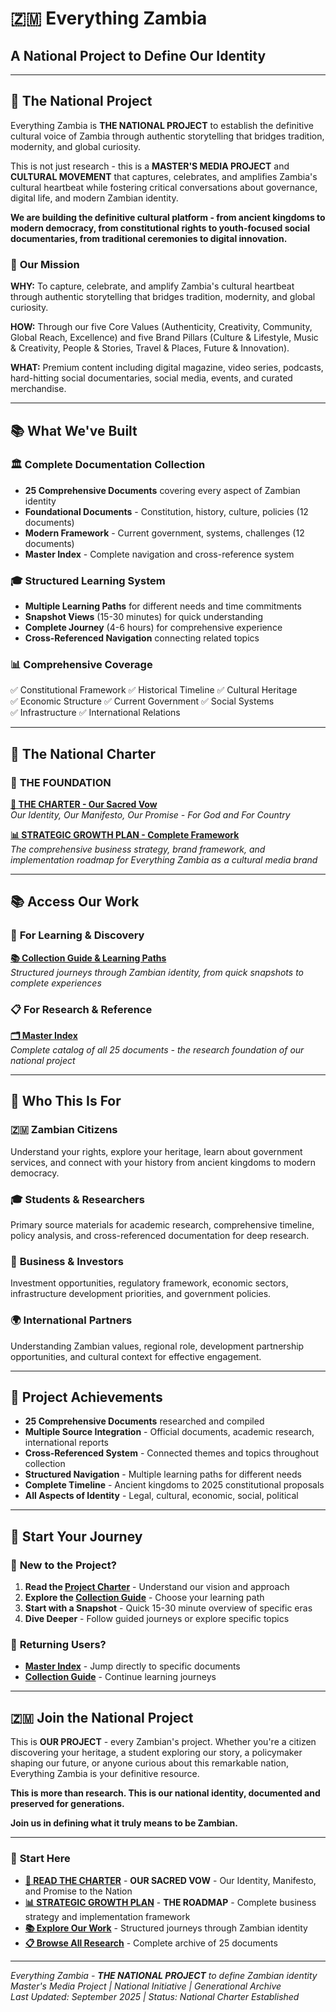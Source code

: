 # 🇿🇲 Everything Zambia
## A National Project to Define Our Identity

---

## 🌟 **The National Project**

Everything Zambia is **THE NATIONAL PROJECT** to establish the definitive cultural voice of Zambia through authentic storytelling that bridges tradition, modernity, and global curiosity.

This is not just research - this is a **MASTER'S MEDIA PROJECT** and **CULTURAL MOVEMENT** that captures, celebrates, and amplifies Zambia's cultural heartbeat while fostering critical conversations about governance, digital life, and modern Zambian identity.

**We are building the definitive cultural platform - from ancient kingdoms to modern democracy, from constitutional rights to youth-focused social documentaries, from traditional ceremonies to digital innovation.**

### 🎯 **Our Mission**
**WHY:** To capture, celebrate, and amplify Zambia's cultural heartbeat through authentic storytelling that bridges tradition, modernity, and global curiosity.

**HOW:** Through our five Core Values (Authenticity, Creativity, Community, Global Reach, Excellence) and five Brand Pillars (Culture & Lifestyle, Music & Creativity, People & Stories, Travel & Places, Future & Innovation).

**WHAT:** Premium content including digital magazine, video series, podcasts, hard-hitting social documentaries, social media, events, and curated merchandise.

---

## 📚 **What We've Built**

### 🏛️ **Complete Documentation Collection**
- **25 Comprehensive Documents** covering every aspect of Zambian identity
- **Foundational Documents** - Constitution, history, culture, policies (12 documents)
- **Modern Framework** - Current government, systems, challenges (12 documents)
- **Master Index** - Complete navigation and cross-reference system

### 🎓 **Structured Learning System**
- **Multiple Learning Paths** for different needs and time commitments
- **Snapshot Views** (15-30 minutes) for quick understanding
- **Complete Journey** (4-6 hours) for comprehensive experience
- **Cross-Referenced Navigation** connecting related topics

### 📊 **Comprehensive Coverage**
✅ Constitutional Framework ✅ Historical Timeline ✅ Cultural Heritage  
✅ Economic Structure ✅ Current Government ✅ Social Systems  
✅ Infrastructure ✅ International Relations

---

## 🚀 **The National Charter**

### 📜 **THE FOUNDATION**
**[📄 THE CHARTER - Our Sacred Vow](PROJECT_CHARTER.md)**  
*Our Identity, Our Manifesto, Our Promise - For God and For Country*

**[📊 STRATEGIC GROWTH PLAN - Complete Framework](STRATEGIC_GROWTH_PLAN.md)**  
*The comprehensive business strategy, brand framework, and implementation roadmap for Everything Zambia as a cultural media brand*

---

## 📚 **Access Our Work**

### 📖 **For Learning & Discovery**
**[📚 Collection Guide & Learning Paths](COLLECTION_GUIDE.md)**  
*Structured journeys through Zambian identity, from quick snapshots to complete experiences*

### 📋 **For Research & Reference**
**[🗂️ Master Index](MASTER_INDEX_EVERYTHING_ZAMBIA.md)**  
*Complete catalog of all 25 documents - the research foundation of our national project*

---

## 🎯 **Who This Is For**

### 🇿🇲 **Zambian Citizens**
Understand your rights, explore your heritage, learn about government services, and connect with your history from ancient kingdoms to modern democracy.

### 🎓 **Students & Researchers**
Primary source materials for academic research, comprehensive timeline, policy analysis, and cross-referenced documentation for deep research.

### 💼 **Business & Investors**
Investment opportunities, regulatory framework, economic sectors, infrastructure development priorities, and government policies.

### 🌍 **International Partners**
Understanding Zambian values, regional role, development partnership opportunities, and cultural context for effective engagement.

---

## 🎉 **Project Achievements**

- **25 Comprehensive Documents** researched and compiled
- **Multiple Source Integration** - Official documents, academic research, international reports
- **Cross-Referenced System** - Connected themes and topics throughout collection
- **Structured Navigation** - Multiple learning paths for different needs
- **Complete Timeline** - Ancient kingdoms to 2025 constitutional proposals
- **All Aspects of Identity** - Legal, cultural, economic, social, political

---

## 🎯 **Start Your Journey**

### 🚀 **New to the Project?**
1. **Read the [Project Charter](PROJECT_CHARTER.md)** - Understand our vision and approach
2. **Explore the [Collection Guide](COLLECTION_GUIDE.md)** - Choose your learning path
3. **Start with a Snapshot** - Quick 15-30 minute overview of specific eras
4. **Dive Deeper** - Follow guided journeys or explore specific topics

### 🔄 **Returning Users?**
- **[Master Index](MASTER_INDEX_EVERYTHING_ZAMBIA.md)** - Jump directly to specific documents
- **[Collection Guide](COLLECTION_GUIDE.md)** - Continue learning journeys

---

## 🇿🇲 **Join the National Project**

This is **OUR PROJECT** - every Zambian's project. Whether you're a citizen discovering your heritage, a student exploring our story, a policymaker shaping our future, or anyone curious about this remarkable nation, Everything Zambia is your definitive resource.

**This is more than research. This is our national identity, documented and preserved for generations.**

**Join us in defining what it truly means to be Zambian.**

---

### 🎯 **Start Here**
- **[📄 READ THE CHARTER](PROJECT_CHARTER.md)** - **OUR SACRED VOW** - Our Identity, Manifesto, and Promise to the Nation
- **[📊 STRATEGIC GROWTH PLAN](STRATEGIC_GROWTH_PLAN.md)** - **THE ROADMAP** - Complete business strategy and implementation framework
- **[📚 Explore Our Work](COLLECTION_GUIDE.md)** - Structured journeys through Zambian identity
- **[📋 Browse All Research](MASTER_INDEX_EVERYTHING_ZAMBIA.md)** - Complete archive of 25 documents

---

*Everything Zambia - **THE NATIONAL PROJECT** to define Zambian identity*  
*Master's Media Project | National Initiative | Generational Archive*  
*Last Updated: September 2025 | Status: National Charter Established*